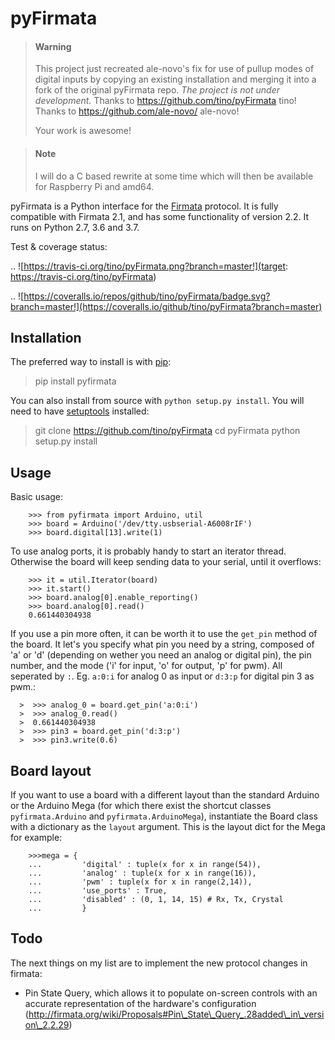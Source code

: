 # pyFirmata

> #### Warning
>   This project just recreated ale-novo's fix for use of pullup modes of digital inputs by
>   copying an existing installation and merging it into a fork of the original pyFirmata repo.
>   _The project is not under development._
>   Thanks to https://github.com/tino/pyFirmata tino!
>   Thanks to https://github.com/ale-novo/ ale-novo!
>
>   Your work is awesome!

> #### Note
>  I will do a C based rewrite at some time which will then be available for Raspberry Pi and amd64.

pyFirmata is a Python interface for the [Firmata](https://firmata.org) protocol. It is fully
compatible with Firmata 2.1, and has some functionality of version 2.2. It runs
on Python 2.7, 3.6 and 3.7.

Test & coverage status:

.. ![https://travis-ci.org/tino/pyFirmata.png?branch=master!](target: https://travis-ci.org/tino/pyFirmata)

.. ![https://coveralls.io/repos/github/tino/pyFirmata/badge.svg?branch=master!](https://coveralls.io/github/tino/pyFirmata?branch=master)

## Installation

The preferred way to install is with [pip](http://www.pip-installer.org/en/latest/):

>    pip install pyfirmata

You can also install from source with ``python setup.py install``. You will
need to have [setuptools](https://pypi.python.org/pypi/setuptools) installed:

>    git clone https://github.com/tino/pyFirmata
>    cd pyFirmata
>    python setup.py install

## Usage

Basic usage:
```
    >>> from pyfirmata import Arduino, util
    >>> board = Arduino('/dev/tty.usbserial-A6008rIF')
    >>> board.digital[13].write(1)
```
To use analog ports, it is probably handy to start an iterator thread.
Otherwise the board will keep sending data to your serial, until it overflows:
```
    >>> it = util.Iterator(board)
    >>> it.start()
    >>> board.analog[0].enable_reporting()
    >>> board.analog[0].read()
    0.661440304938
```
If you use a pin more often, it can be worth it to use the ``get_pin`` method
of the board. It let's you specify what pin you need by a string, composed of
'a' or 'd' (depending on wether you need an analog or digital pin), the pin
number, and the mode ('i' for input, 'o' for output, 'p' for pwm). All
seperated by ``:``. Eg. ``a:0:i`` for analog 0 as input or ``d:3:p`` for
digital pin 3 as pwm.:
```
  >  >>> analog_0 = board.get_pin('a:0:i')
  >  >>> analog_0.read()
  >  0.661440304938
  >  >>> pin3 = board.get_pin('d:3:p')
  >  >>> pin3.write(0.6)
```
## Board layout

If you want to use a board with a different layout than the standard Arduino
or the Arduino Mega (for which there exist the shortcut classes
`pyfirmata.Arduino` and `pyfirmata.ArduinoMega`), instantiate the Board
class with a dictionary as the `layout` argument. This is the layout dict
for the Mega for example:
```
    >>>mega = {
    ...         'digital' : tuple(x for x in range(54)),
    ...         'analog' : tuple(x for x in range(16)),
    ...         'pwm' : tuple(x for x in range(2,14)),
    ...         'use_ports' : True,
    ...         'disabled' : (0, 1, 14, 15) # Rx, Tx, Crystal
    ...         }
```
## Todo

The next things on my list are to implement the new protocol changes in
firmata:

- Pin State Query, which allows it to populate on-screen controls with an
  accurate representation of the hardware's configuration
  (http://firmata.org/wiki/Proposals#Pin\_State\_Query_.28added\_in\_version\_2.2.29)

